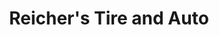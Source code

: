 ---
title: "Reicher's Tire and Auto"
url: /washington/reichers-tire-and-auto-south-point-road/
shop: car repair
---